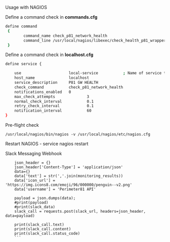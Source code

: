 Usage with NAGIOS

Define a command check in **commands.cfg**

```bash
define command
 {
        command_name check_p81_network_health
        command_line /usr/local/nagios/libexec/check_health_p81_wrapper.sh
 }
```
  
Define a command check in **localhost.cfg**

```bash
define service {

    use                     local-service           ; Name of service template to use
    host_name               localhost
    service_description     P81 GW HEALTH
    check_command           check_p81_network_health
    notifications_enabled   0
    max_check_attempts              3
    normal_check_interval           0.1
    retry_check_interval            0.1
    notification_interval           60
}
```

Pre-flight check
```
/usr/local/nagios/bin/nagios -v /usr/local/nagios/etc/nagios.cfg
```

Restart NAGIOS - service nagios restart


Slack Messaging Webhook

```
    json_header = {}
    json_header['Content-Type'] = 'application/json'
    data={}
    data['text'] = str(','.join(monitoring_results))
    data['icon_url'] = 'https://img.icons8.com/emoji/96/000000/penguin--v2.png'
    data['username'] = 'Perimeter81 API'

    payload = json.dumps(data);
    #print(payload)
    #print(slack_data)
    slack_call = requests.post(slack_url, headers=json_header, data=payload)

    print(slack_call.text)
    print(slack_call.content)
    print(slack_call.status_code)
    ```
